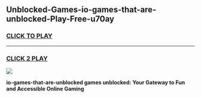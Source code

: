 
## Unblocked-Games-io-games-that-are-unblocked-Play-Free-u70ay
<h3>
<a href="https://premium76.site?title=io-games-that-are-unblocked&ref=17A">CLICK TO PLAY</a></h3>
<hr>

<h3>
<a href="https://premium76.site?title=io-games-that-are-unblocked&ref=17A">CLICK 2 PLAY</a>
  
</h3>

<a href="https://premium76.site?title=io-games-that-are-unblocked&ref=17A"><img src="https://clearcache.store/games.png"></a>


**io-games-that-are-unblocked games unblocked: Your Gateway to Fun and Accessible Online Gaming**
